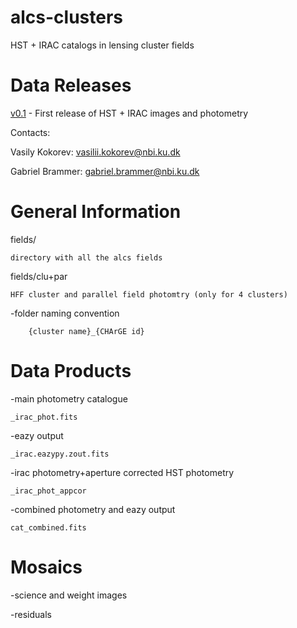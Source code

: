 # alcs-clusters
HST + IRAC catalogs in lensing cluster fields

# Data Releases

[v0.1](v0.1/README.md) - First release of HST + IRAC images and photometry

Contacts:

Vasily Kokorev:  vasilii.kokorev@nbi.ku.dk

Gabriel Brammer: gabriel.brammer@nbi.ku.dk

# General Information

fields/

	directory with all the alcs fields

fields/clu+par

	HFF cluster and parallel field photomtry (only for 4 clusters)

-folder naming convention

        {cluster name}_{CHArGE id}

# Data Products

-main photometry catalogue

	_irac_phot.fits

-eazy output

	_irac.eazypy.zout.fits

-irac photometry+aperture corrected HST photometry

	_irac_phot_appcor

-combined photometry and eazy output

	cat_combined.fits

# Mosaics

-science and weight images

-residuals
